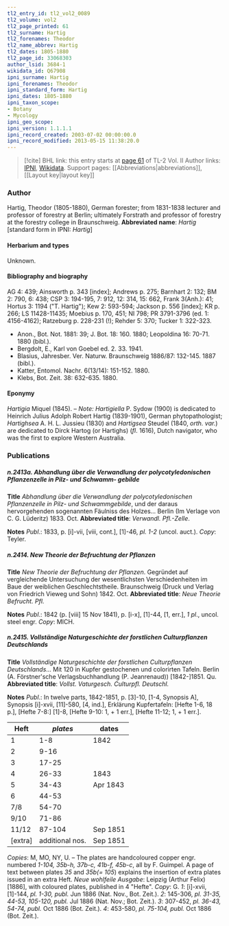 ```yaml
---
tl2_entry_id: tl2_vol2_0089
tl2_volume: vol2
tl2_page_printed: 61
tl2_surname: Hartig
tl2_forenames: Theodor
tl2_name_abbrev: Hartig
tl2_dates: 1805-1880
tl2_page_id: 33068303
author_lsid: 3684-1
wikidata_id: Q67908
ipni_surname: Hartig
ipni_forenames: Theodor
ipni_standard_form: Hartig
ipni_dates: 1805-1880
ipni_taxon_scope: 
- Botany
- Mycology
ipni_geo_scope: 
ipni_version: 1.1.1.1
ipni_record_created: 2003-07-02 00:00:00.0
ipni_record_modified: 2013-05-15 11:38:20.0
---
```


> [!cite] BHL link: this entry starts at [page 61](https://www.biodiversitylibrary.org/page/33068303) of TL-2 Vol. II
> Author links: [IPNI](https://www.ipni.org/a/3684-1), [Wikidata](https://www.wikidata.org/wiki/Q67908). Support pages: [[Abbreviations|abbreviations]], [[Layout key|layout key]]

### Author

Hartig, Theodor (1805-1880), German forester; from 1831-1838 lecturer and professor of forestry at Berlin; ultimately Forstrath and professor of forestry at the forestry college in Braunschweig. 
**Abbreviated name**: *Hartig* \[standard form in IPNI: *Hartig*\]

#### Herbarium and types

Unknown.

#### Bibliography and biography

AG 4: 439; Ainsworth p. 343 \[index\]; Andrews p. 275; Barnhart 2: 132; BM 2: 790, 6: 438; CSP 3: 194-195, 7: 912, 12: 314, 15: 662, Frank 3(Anh.): 41; Hortus 3: 1194 ("T. Hartig"); Kew 2: 593-594; Jackson p. 556 \[index\]; KR p. 266; LS 11428-11435; Moebius p. 170, 451; NI 798; PR 3791-3796 (ed. 1: 4156-4162); Ratzeburg p. 228-231 (!); Rehder 5: 370; Tucker 1: 322-323.
- Anon., Bot. Not. 1881: 39; J. Bot. 18: 160. 1880; Leopoldina 16: 70-71. 1880 (bibl.).
- Bergdolt, E., Karl von Goebel ed. 2. 33. 1941.
- Blasius, Jahresber. Ver. Naturw. Braunschweig 1886/87: 132-145. 1887 (bibl.).
- Katter, Entomol. Nachr. 6(13/14): 151-152. 1880.
- Klebs, Bot. Zeit. 38: 632-635. 1880.

#### Eponymy

*Hartigia* Miquel (1845). – *Note: Hartigiella* P. Sydow (1900) is dedicated to Heinrich Julius Adolph Robert Hartig (1839-1901), German phytopathologist; *Hartighsea* A. H. L. Jussieu (1830) and *Hartigsea* Steudel (1840, *orth. var.*) are dedicated to Dirck Hartog (or Hartighs) (*fl*. 1616), Dutch navigator, who was the first to explore Western Australia.

### Publications

##### n.2413a. Abhandlung über die Verwandlung der polycotyledonischen Pflanzenzelle in Pilz- und Schwamm- gebilde

**Title**
*Abhandlung über die Verwandlung der polycotyledonischen Pflanzenzelle in Pilz- und Schwammgebilde*, und der daraus hervorgehenden sogenannten Fäulniss des Holzes... Berlin (Im Verlage von C. G. Lüderitz) 1833. Oct.
**Abbreviated title**: *Verwandl. Pfl.-Zelle*.

**Notes**
*Publ*.: 1833, p. \[i\]-vii, \[viii, cont.\], \[1\]-46, *pl. 1-2* (uncol. auct.). *Copy*: Teyler.

##### n.2414. New Theorie der Befruchtung der Pflanzen

**Title**
*New Theorie der Befruchtung der Pflanzen*. Gegründet auf vergleichende Untersuchung der wesentlichsten Verschiedenheiten im Baue der weiblichen Geschlechtstheile. Braunschweig (Druck und Verlag von Friedrich Vieweg und Sohn) 1842. Oct.
**Abbreviated title**: *Neue Theorie Befrucht. Pfl.*

**Notes**
*Publ*.: 1842 (p. \[viii\] 15 Nov 1841), p. \[i-x\], \[1\]-44, \[1, err.\], *1 pl*., uncol. steel engr. *Copy*: MICH.

##### n.2415. Vollständige Naturgeschichte der forstlichen Culturpflanzen Deutschlands

**Title**
*Vollständige Naturgeschichte der forstlichen Culturpflanzen Deutschlands*... Mit 120 in Kupfer gestochenen und colorirten Tafeln. Berlin (A. Förstner'sche Verlagsbuchhandlung (P. Jeanrenaud)) \[1842-\]1851. Qu.
**Abbreviated title**: *Vollst. Vaturgesch. Culturpfl. Deutschl.*

**Notes**
*Publ*.: In twelve parts, 1842-1851, p. \[3\]-10, \[1-4, Synopsis A\], Synopsis \[i\]-xvii, \[11\]-580, \[4, ind.\], Erklärung Kupfertafeln: \[Hefte 1-6, 18 p.\], \[Hefte 7-8:\] \[1\]-8, \[Hefte 9-10: 1, + 1 err.\], \[Hefte 11-12; 1, + 1 err.\].

|Heft	|*plates*	|dates	|
|---	|---	|---	|
|1	|1-8	|1842	
|2	|9-16	|	
|3	|17-25	|	
|4	|26-33	|1843	
|5	|34-43	|Apr 1843	
|6	|44-53|
|7/8	|54-70|
|9/10	|71-86|
|11/12	|87-104	|Sep 1851|
|\[extra\]	|additional nos.	|Sep 1851|

*Copies*: M, MO, NY, U. – The plates are handcoloured copper engr. numbered *1-104, 35b-h, 37b-c, 41b-f, 45b-c*, all by F. Guimpel. A page of text between plates *35* and *35b(= 105*) explains the insertion of extra plates issued in an extra Heft.
*Neue wohlfeile Ausgabe*: Leipzig (Arthur Felix) \[1886\], with coloured plates, published in 4 "Hefte". *Copy*: G.
*1*: \[i\]-xvii, \[1\]-144, *pl. 1-30, publ.* Jun 1886 (Nat. Nov., Bot. Zeit.).
*2*: 145-306, *pl. 31-35, 44-53, 105-120, publ.* Jul 1886 (Nat. Nov.; Bot. Zeit.).
*3*: 307-452, *pl. 36-43, 54-74, publ.* Oct 1886 (Bot. Zeit.).
*4*: 453-580, *pl. 75-104, publ.* Oct 1886 (Bot. Zeit.).

